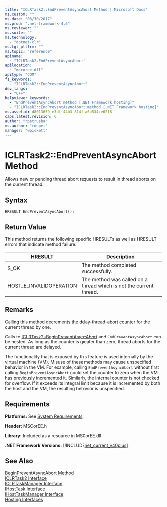 ```yaml
---
title: "ICLRTask2::EndPreventAsyncAbort Method | Microsoft Docs"
ms.custom: ""
ms.date: "03/30/2017"
ms.prod: ".net-framework-4.6"
ms.reviewer: ""
ms.suite: ""
ms.technology: 
  - "dotnet-clr"
ms.tgt_pltfrm: ""
ms.topic: "reference"
apiname: 
  - "ICLRTask2.EndPreventAsyncAbort"
apilocation: 
  - "mscoree.dll"
apitype: "COM"
f1_keywords: 
  - "ICLRTask2::EndPreventAsyncAbort"
dev_langs: 
  - "C++"
helpviewer_keywords: 
  - "EndPreventAsyncAbort method [.NET Framework hosting]"
  - "ICLRTask2::EndPreventAsyncAbort method [.NET Framework hosting]"
ms.assetid: d8013659-e3df-44b3-814f-a6b534ce62f8
caps.latest.revision: 6
author: "rpetrusha"
ms.author: "ronpet"
manager: "wpickett"
---
```

# ICLRTask2::EndPreventAsyncAbort Method
Allows new or pending thread abort requests to result in thread aborts on the current thread.  
  
## Syntax  
  
```  
HRESULT EndPreventAsyncAbort();  
```  
  
## Return Value  
 This method returns the following specific HRESULTs as well as HRESULT errors that indicate method failure.  
  
|HRESULT|Description|  
|-------------|-----------------|  
|S_OK|The method completed successfully.|  
|HOST_E_INVALIDOPERATION|The method was called on a thread which is not the current thread.|  
  
## Remarks  
 Calling this method decrements the delay-thread-abort counter for the current thread by one.  
  
 Calls to [ICLRTask2::BeginPreventAsyncAbort](../../../../docs/framework/unmanaged-api/hosting/iclrtask2-beginpreventasyncabort-method.md) and `EndPreventAsyncAbort` can be nested. As long as the counter is greater than zero, thread aborts for the current thread are delayed.  
  
 The functionality that is exposed by this feature is used internally by the virtual machine (VM). Misuse of these methods may cause unspecified behavior in the VM. For example, calling `EndPreventAsyncAbort` without first calling `BeginPreventAsyncAbort` could set the counter to zero when the VM has previously incremented it. Similarly, the internal counter is not checked for overflow. If it exceeds its integral limit because it is incremented by both the host and the VM, the resulting behavior is unspecified.  
  
## Requirements  
 **Platforms:** See [System Requirements](../../../../docs/framework/getting-started/system-requirements.md).  
  
 **Header:** MSCorEE.h  
  
 **Library:** Included as a resource in MSCorEE.dll  
  
 **.NET Framework Versions:** [!INCLUDE[net_current_v40plus](../../../../includes/net-current-v40plus-md.md)]  
  
## See Also  
 [BeginPreventAsyncAbort Method](../../../../docs/framework/unmanaged-api/hosting/iclrtask2-beginpreventasyncabort-method.md)   
 [ICLRTask2 Interface](../../../../docs/framework/unmanaged-api/hosting/iclrtask2-interface.md)   
 [ICLRTaskManager Interface](../../../../docs/framework/unmanaged-api/hosting/iclrtaskmanager-interface.md)   
 [IHostTask Interface](../../../../docs/framework/unmanaged-api/hosting/ihosttask-interface.md)   
 [IHostTaskManager Interface](../../../../docs/framework/unmanaged-api/hosting/ihosttaskmanager-interface.md)   
 [Hosting Interfaces](../../../../docs/framework/unmanaged-api/hosting/hosting-interfaces.md)